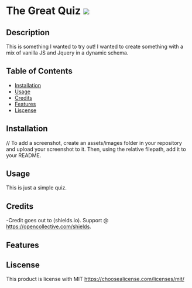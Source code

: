  # The Great Quiz <img src=https://img.shields.io/badge/license-MIT-blue/>

## Description


This is something I wanted to try out! I wanted to create something with a mix of vanilla JS and Jquery in a dynamic schema. 

## Table of Contents

- [Installation](#installation)
- [Usage](#usage)
- [Credits](#credits)
- [Features](#features)
- [Liscense](#liscense)


## Installation


// To add a screenshot, create an assets/images folder in your repository and upload your screenshot to it. Then, using the relative filepath, add it to your README.
## Usage

This is just a simple quiz. 

## Credits



-Credit goes out to (shields.io). Support @ <https://opencollective.com/shields>.


## Features



## Liscense

This product is license with MIT
<https://choosealicense.com/licenses/mit/>